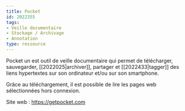 ```yaml
---
title: Pocket
id: 2022355
tags:
- Veille documentaire
- Stockage / Archivage
- Annotation
type: ressource
---
```


Pocket un est outil de veille documentaire qui permet de télécharger, sauvegarder, [[2022025|archiver]], partager et [[2022433|tagger]] des liens hypertextes sur son ordinateur et/ou sur son smartphone. 

Grâce au téléchargement, il est possible de lire les pages web sélectionnées hors connexion.

Site web : <https://getpocket.com>

